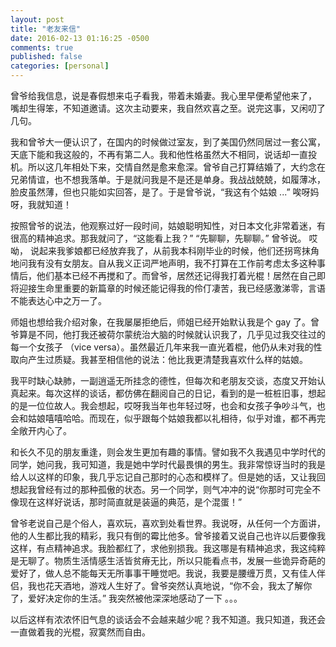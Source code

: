 ```yaml
---
layout: post
title: "老友来信"
date: 2016-02-13 01:16:25 -0500
comments: true
published: false
categories: [personal]
---
```


曾爷给我信息，说是春假想来屯子看我，带着未婚妻。我心里早便希望他来了， 嘴却生得笨，不知道邀请。这次主动要来，我自然欢喜之至。说完这事，又闲叨了几句。

我和曾爷大一便认识了，在国内的时候做过室友，到了美国仍然同居过一套公寓，天底下能和我这般的，不再有第二人。我和他性格虽然大不相同，说话却一直投机。所以这几年相处下来，交情自然是愈来愈深。曾爷自己打算结婚了，大约念在兄弟情谊，也不想我落单。于是就问我是不是还是单身。我战战兢兢，如履薄冰，脸皮虽然薄，但也只能如实回答，是了。于是曾爷说，“我这有个姑娘 ...” 唉呀妈呀，我就知道！

按照曾爷的说法，他观察过好一段时间，姑娘聪明知性，对日本文化非常着迷，有很高的精神追求。那我就问了，“这能看上我？” “先聊聊，先聊聊。” 曾爷说。 哎呦， 说起来我爹娘都已经放弃我了，从前我本科刚毕业的时候，他们还拐弯抹角地问我有没有女朋友。自从我义正词严地声明，我不打算在工作前考虑太多这种事情后，他们基本已经不再搅和了。而曾爷，居然还记得我打着光棍！居然在自己即将迎接生命里重要的新篇章的时候还能记得我的伶仃凄苦，我已经感激涕零，言语不能表达心中之万一了。

师姐也想给我介绍对象，在我屡屡拒绝后，师姐已经开始默认我是个 gay 了。曾爷算是不同，他打我还被荷尔蒙统治大脑的时候就认识我了，几乎见过我交往过的每一个女孩子 （vice versa）。虽然最近几年来我一直光着棍，他仍从未对我的性取向产生过质疑。我甚至相信他的说法：他比我更清楚我喜欢什么样的姑娘。 

我平时缺心缺肺，一副逍遥无所挂念的德性，但每次和老朋友交谈，态度又开始认真起来。每次这样的谈话，都仿佛在翻阅自己的日记，看到的是一桩桩旧事，想起的是一位位故人。我会想起，哎呀我当年也年轻过呀，也会和女孩子争吵斗气，也会和姑娘嘻嘻哈哈。而现在，似乎跟每个姑娘我都以礼相待，似乎对谁，都不再完全敞开内心了。

和长久不见的朋友重逢，则会发生更加有趣的事情。譬如我不久我遇见中学时代的同学，她问我，我可知道，我是她中学时代最畏惧的男生。我非常惊讶当时的我是给人以这样的印象，我几乎忘记自己那时的心态和模样了。但是她的话，又让我回想起我曾经有过的那种孤傲的状态。另一个同学，则气冲冲的说“你那时可完全不像现在这样好说话，那时简直就是装逼的典范，是个混蛋！”

曾爷老说自己是个俗人，喜欢玩，喜欢到处看世界。我说呀，从任何一个方面讲，他的人生都比我的精彩，我只有倒的霉比他多。曾爷接着又说自己也许以后要像我这样，有点精神追求。我脸都红了，求他别损我。我这哪是有精神追求，我这纯粹是无聊了。物质生活情感生活皆贫瘠无比，所以只能看点书，发展一些诡异奇葩的爱好了，做人总不能每天无所事事干睡觉吧。我说，我要是腰缠万贯，又有佳人伴侣，我也花天酒地，游戏人生好了。曾爷突然认真地说，“你不会，我太了解你了，爱好决定你的生活。” 我突然被他深深地感动了一下 。。。

以后这样有浓浓怀旧气息的谈话会不会越来越少呢？我不知道。我只知道，我还会一直做着我的光棍，寂寞然而自由。




